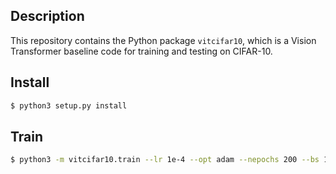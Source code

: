 Description
-----------

This repository contains the Python package `vitcifar10`, which is a Vision Transformer baseline code for training and testing on CIFAR-10.


Install
-------

```bash
$ python3 setup.py install
```

Train
-----

```bash
$ python3 -m vitcifar10.train --lr 1e-4 --opt adam --nepochs 200 --bs 16 --cpdir checkpoints --logdir logs
```
